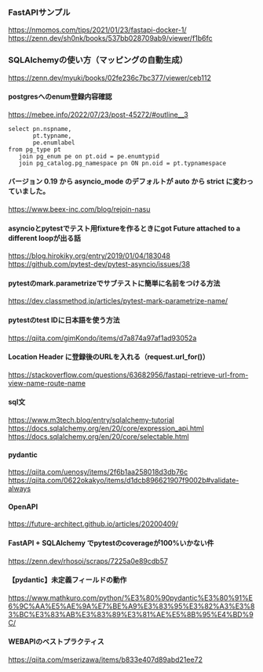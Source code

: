 ### FastAPIサンプル
https://nmomos.com/tips/2021/01/23/fastapi-docker-1/
https://zenn.dev/sh0nk/books/537bb028709ab9/viewer/f1b6fc

### SQLAlchemyの使い方（マッピングの自動生成）
https://zenn.dev/myuki/books/02fe236c7bc377/viewer/ceb112


#### postgresへのenum登録内容確認
https://mebee.info/2022/07/23/post-45272/#outline__3
```
select pn.nspname,
       pt.typname,
       pe.enumlabel
from pg_type pt
   join pg_enum pe on pt.oid = pe.enumtypid
   join pg_catalog.pg_namespace pn ON pn.oid = pt.typnamespace
```

#### バージョン 0.19 から asyncio_mode のデフォルトが auto から strict に変わっていました。
https://www.beex-inc.com/blog/rejoin-nasu

#### asyncioとpytestでテスト用fixtureを作るときにgot Future <Future pending> attached to a different loopが出る話
https://blog.hirokiky.org/entry/2019/01/04/183048
https://github.com/pytest-dev/pytest-asyncio/issues/38

#### pytestのmark.parametrizeでサブテストに簡単に名前をつける方法
https://dev.classmethod.jp/articles/pytest-mark-parametrize-name/

#### pytestのtest IDに日本語を使う方法
https://qiita.com/gimKondo/items/d7a874a97af1ad93052a

#### Location Header に登録後のURLを入れる（request.url_for()）
https://stackoverflow.com/questions/63682956/fastapi-retrieve-url-from-view-name-route-name

#### sql文
https://www.m3tech.blog/entry/sqlalchemy-tutorial
https://docs.sqlalchemy.org/en/20/core/expression_api.html
https://docs.sqlalchemy.org/en/20/core/selectable.html

#### pydantic
https://qiita.com/uenosy/items/2f6b1aa258018d3db76c
https://qiita.com/0622okakyo/items/d1dcb896621907f9002b#validate-always

#### OpenAPI
https://future-architect.github.io/articles/20200409/

#### FastAPI + SQLAlchemy でpytestのcoverageが100%いかない件
https://zenn.dev/rhosoi/scraps/7225a0e89cdb57

#### 【pydantic】未定義フィールドの動作
https://www.mathkuro.com/python/%E3%80%90pydantic%E3%80%91%E6%9C%AA%E5%AE%9A%E7%BE%A9%E3%83%95%E3%82%A3%E3%83%BC%E3%83%AB%E3%83%89%E3%81%AE%E5%8B%95%E4%BD%9C/

#### WEBAPIのベストプラクティス
https://qiita.com/mserizawa/items/b833e407d89abd21ee72
